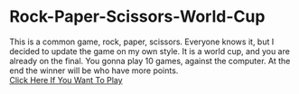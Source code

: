 # Rock-Paper-Scissors-World-Cup

This is a common game, rock, paper, scissors. Everyone knows it, but I decided to update the game on my own style. It is a world cup, and you are already on the final. You gonna play 10 games, against the computer. At the end the winner will be who have more points.
<br>
[Click Here If You Want To Play](https://replit.com/@HristianBalevsk/Rock-Paper-Scissors-World-Cup?v=1)
<br>
